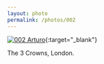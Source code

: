 ```yaml
---
layout: photo
permalink: /photos/002
---
```


[![002 Arturo](https://c1.staticflickr.com/1/509/19091172822_0e1f7dec54_c.jpg)](https://www.flickr.com/photos/131440297@N08/19091172822/){:target="_blank"}

The 3 Crowns, London.
